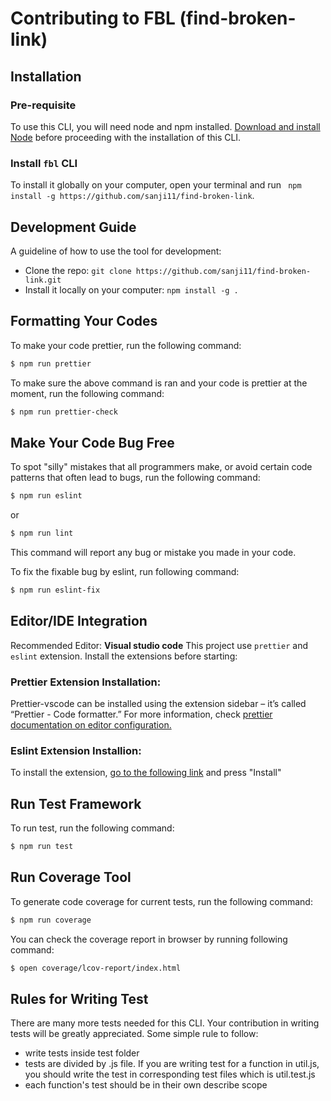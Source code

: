 # Contributing to FBL (find-broken-link)

## Installation

### Pre-requisite

To use this CLI, you will need node and npm installed. [Download and install Node](https://nodejs.org/en/download/) before proceeding with the installation of this CLI.

### Install `fbl` CLI

To install it globally on your computer, open your terminal and run ` npm install -g https://github.com/sanji11/find-broken-link`.

## Development Guide

A guideline of how to use the tool for development:

- Clone the repo: `git clone https://github.com/sanji11/find-broken-link.git`
- Install it locally on your computer: `npm install -g .`

## Formatting Your Codes

To make your code prettier, run the following command:

```sh
$ npm run prettier
```

To make sure the above command is ran and your code is prettier at the moment, run the following command:

```sh
$ npm run prettier-check
```

## Make Your Code Bug Free

To spot "silly" mistakes that all programmers make, or avoid certain code patterns that often lead to bugs, run the following command:

```sh
$ npm run eslint
```

or

```sh
$ npm run lint
```

This command will report any bug or mistake you made in your code.

To fix the fixable bug by eslint, run following command:

```sh
$ npm run eslint-fix
```

## Editor/IDE Integration

Recommended Editor: **Visual studio code**
This project use `prettier` and `eslint` extension. Install the extensions before starting:

### Prettier Extension Installation:

Prettier-vscode can be installed using the extension sidebar – it’s called “Prettier - Code formatter.”
For more information, check [prettier documentation on editor configuration.](https://prettier.io/docs/en/editors.html)

### Eslint Extension Installion:

To install the extension, [go to the following link](https://marketplace.visualstudio.com/items?itemName=dbaeumer.vscode-eslint) and press "Install"

## Run Test Framework

To run test, run the following command:

```sh
$ npm run test
```

## Run Coverage Tool

To generate code coverage for current tests, run the following command:

```sh
$ npm run coverage
```

You can check the coverage report in browser by running following command:

```sh
$ open coverage/lcov-report/index.html
```

## Rules for Writing Test

There are many more tests needed for this CLI. Your contribution in writing tests will be greatly appreciated. Some simple rule to follow:

- write tests inside test folder
- tests are divided by .js file. If you are writing test for a function in util.js, you should write the test in corresponding test files which is util.test.js
- each function's test should be in their own describe scope
